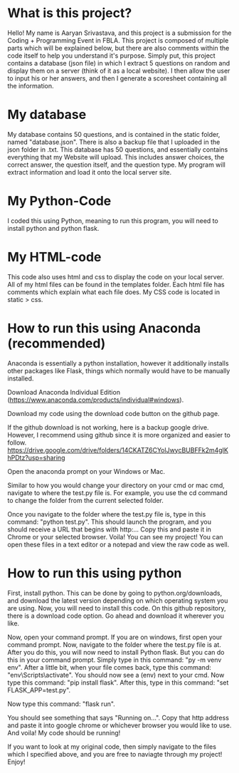 # What is this project?
Hello! My name is Aaryan Srivastava, and this project is a submission for the
Coding + Programming Event in FBLA. This project is composed of multiple parts
which will be explained below, but there are also comments within the code itself
to help you understand it's purpose. Simply put, this project contains a
database (json file) in which I extract 5 questions on random and display them
on a server (think of it as a local website). I then allow the user to input his
or her answers, and then I generate a scoresheet containing all the information.

# My database
My database contains 50 questions, and is contained in the static folder, named
"database.json". There is also a backup file that I uploaded in the json folder in
.txt. This database has 50 questions, and essentially contains everything that my Website
will upload. This includes answer choices, the correct answer, the question itself, and
the question type. My program will extract information and load it onto the local server site.

# My Python-Code
I coded this using Python, meaning to run this program, you will need to install
python and python flask.


# My HTML-code
This code also uses html and css to display the code on your local server. All of
my html files can be found in the templates folder. Each html file has comments
which explain what each file does.
My CSS code is located in static > css.

# How to run this using Anaconda (recommended)
Anaconda is essentially a python installation, however it additionally installs
other packages like Flask, things which normally would have to be manually installed.

Download Anaconda Individual Edition (https://www.anaconda.com/products/individual#windows).

Download my code using the download code button on the github page.

If the github download is not working, here is a backup google drive. However,
I recommend using github since it is more organized and easier to follow.
https://drive.google.com/drive/folders/14CKATZ6CYolJwycBUBFFk2m4gIKhPDtz?usp=sharing

Open the anaconda prompt on your Windows or Mac.

Similar to how you would change your directory on your cmd or mac cmd, navigate to
where the test.py file is. For example, you use the cd command to change the folder
from the current selected folder.

Once you navigate to the folder where the test.py file is, type in this command:
"python test.py". This should launch the program, and you should receive a URL that
begins with http:... Copy this and paste it in Chrome or your selected browser. Voila!
You can see my project! You can open these files in a text editor or a notepad and view the raw code as well.

# How to run this using python

First, install python. This can be done by going to python.org/downloads, and
download the latest version depending on which operating system you are using.
Now, you will need to install this code. On this github repository, there is a
download code option. Go ahead and download it wherever you like.

Now, open your command prompt. If you are on windows, first open your command prompt.
Now, navigate to the folder where the test.py file is at. After you do this,
you will now need to install Python flask. But you can do this in your command prompt.
Simply type in this command: "py -m venv env".
After a little bit, when your file comes back,
type this command: "env\Scripts\activate".
You should now see a (env) next to your cmd. Now type this command: "pip install flask".
After this, type in this command: "set FLASK_APP=test.py".

Now type this command: "flask run".

You should see something that says "Running on...". Copy that http address and paste it
into google chrome or whichever browser you would like to use. And voila! My code should be running!

If you want to look at my original code, then simply navigate to the files which I specified
above, and you are free to naviagte through my project! Enjoy!
